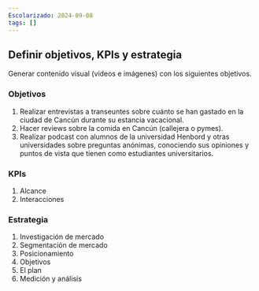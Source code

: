 ```yaml
---
Escolarizado: 2024-09-08
tags: []
---
```

## Definir objetivos, KPIs y estrategia

Generar contenido visual (vídeos e imágenes) con los siguientes objetivos.

### Objetivos

1. Realizar entrevistas a transeuntes sobre cuánto se han gastado en la ciudad de Cancún durante su estancia vacacional.
2. Hacer reviews sobre la comida en Cancún (callejera o pymes).
3. Realizar podcast con alumnos de la universidad Henbord y otras universidades sobre preguntas anónimas, conociendo sus opiniones y puntos de vista que tienen como estudiantes universitarios.

### KPIs

1. Alcance
2. Interacciones

### Estrategia

1. Investigación de mercado
2. Segmentación de mercado
3. Posicionamiento
4. Objetivos
5. El plan
6. Medición y análisis